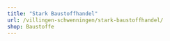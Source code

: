 ```yaml
---
title: "Stark Baustoffhandel"
url: /villingen-schwenningen/stark-baustoffhandel/
shop: Baustoffe
---
```

